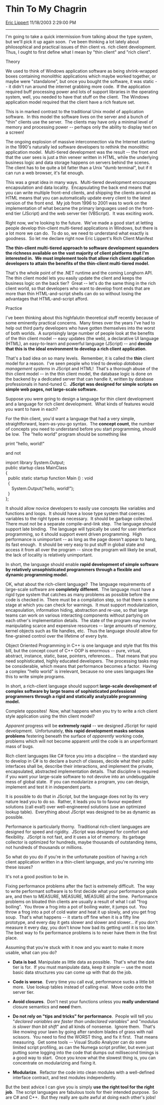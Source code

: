 <div id="page">

# Thin To My Chagrin

[Eric Lippert](https://social.msdn.microsoft.com/profile/Eric%20Lippert) 11/18/2003 2:29:00 PM

-----

<div id="content">

<span> </span>

<div>

<span>I'm going to take a quick intermission from talking about the type system, but we'll pick it up again soon.  I've been thinking a lot lately about philosophical and practical issues of thin client vs. rich client development.  Thus, I ought to first define what I mean by "thin client" and "rich client".  </span>

<span>Theory </span>

<span></span>

<span>We used to think of Windows application software as being shrink-wrapped boxes containing monolithic applications which maybe worked together, or maybe were "standalone", but once you bought the software, it was static -- it didn't run around the internet grabbing more code.  If the application required buff processing power and lots of support libraries in the operating system, well, you needed to have that stuff on the client.  The Windows application model required that the client have a rich feature set. </span>

<span></span>

<span>This is in marked contrast to the traditional Unix model of application software.  In this model the software lives on the server and a bunch of "thin" clients use the server.  The clients may have only a minimal level of memory and processing power -- perhaps only the ability to display text on a screen\! </span>

<span></span>

<span>The ongoing explosion of massive interconnection via the Internet starting in the 1990's naturally led software developers to rethink the monolithic application model.  Multi-tiered development was the result -- the front end that the user sees is just a thin veneer written in HTML, while the underlying business logic and data storage happens on servers behind the scenes.  The client has to be quite a bit fatter than a Unix "dumb terminal", but if it can run a web browser, it's fat enough.  </span>

<span></span>

<span>This was a great idea in many ways.  Multi-tiered development encourages encapsulation and data locality.  Encapsulating the back end means that you can write multiple front-end clients, and shipping the clients around as HTML means that you can automatically update every client to the latest version of the front end.  My job from 1996 to 2001 was to work on the implementation of what became the primary languages used on the front-end tier (JScript) and the web server tier (VBScript).  It was exciting work. </span>

<span></span>

<span>Right now, we're looking to the future.  We've made a good start at letting people develop thin-client multi-tiered applications in Windows, but there is a lot more we can do.  To do so, we need to understand what exactly is goodness.  So let me declare right now Eric Lippert's Rich Client Manifest </span>

<span></span>

**<span>The thin-client multi-tiered approach to software development squanders the richness available on the vast majority of client platforms that I'm interested in.  We must implement tools that allow rich client application developers to attain the benefits of the thin-client multi-tiered model. </span>**

<span></span>

<span>That's the whole point of the .NET runtime and the coming Longhorn API.  The thin client model lets you easily update the client and keeps the business logic on the back tier?  Great -- let's do the same thing in the rich client world, so that developers who want to develop front ends that are more than thin HTML-and-script shells can do so without losing the advantages that HTML-and-script afford.  </span>

<span> </span>

<div>

<span></span>

</div>

<span></span>

<span><span>Practice</span></span>

<span>I've been thinking about this highfalutin theoretical stuff recently because of some eminently practical concerns.  Many times over the years I've had to help out third party developers who have gotten themselves into the worst of both worlds.  A surprisingly large number of people look at the benefits of the thin client model -- easy updates (the web), a declarative UI language (HTML), an easy-to-learn and powerful language (JScript) -- and **<span>decide that this is the ideal environment to develop a rich client application</span>**. </span>

<span></span>

<span>That's a bad idea on so many levels.  Remember, it is called the **<span>thin</span>** client model for a reason.  I've seen people who tried to develop *<span>database management systems</span>* in JScript and HTML\!  That's a thorough abuse of the thin client model -- in the thin client model, the database logic is done on the backend by a dedicated server that can handle it, written by database professionals in hand-tuned C.  **<span>JScript was designed for simple scripts on simple web pages, not large-scale software. </span>**</span>

<span></span>

<span>Suppose you were going to design a language for thin client development and a language for rich client development.  What kinds of features would you want to have in each? </span>

<span></span>

<span>For the thin client, you'd want a language that had a very simple, straightforward, learn-as-you-go syntax.  The **<span>concept count</span>**, the number of concepts you need to understand before you start programming, should be low.  The "hello world" program should be something like </span>

<span></span>

<span>print "hello, world\!" </span>

<span></span>

<span>and not </span>

<span></span>

<span>import library System.Output;  
</span><span>public startup class MainClass  
</span><span>{   
</span><span>  public static startup function Main () : void   
</span><span>  {   
</span><span>     System.Output("hello, world\!");   
</span><span>  }  
</span><span>}; </span>

<span></span>

<span>It should allow novice developers to easily use concepts like variables and functions and loops.  It should have a loose type system that coerces variables to the right types as necessary.  It should be garbage collected.  There must not be a separate compile-and-link step.  The language should support late binding.  The language will typically be used for user interface programming, so it should support event driven programming.  High performance is unimportant -- as long as the page doesn't appear to hang, its fast enough.  It should be very easy to put stuff in global state and access it from all over the program -- since the program will likely be small, the lack of locality is relatively unimportant.  </span>

<span></span>

<span>In short, the language should enable **<span>rapid development of simple software by relatively unsophisticated programmers through a flexible and dynamic programming model.</span>**  </span>

<span></span>

<span>OK, what about the rich-client language?  The language requirements of large-scale software are **<span>completely different</span>**.  The language must have a rigid type system that catches as many problems as possible before the code is checked in.  There must be a compilation step, so that there is some stage at which you can check for warnings.  It must support modularization, encapsulation, information hiding, abstraction and re-use, so that large teams can work on various interacting components without partying on each other's implementation details.  The state of the program may involve manipulating scarce and expensive resources -- large amounts of memory, kernel objects such as file handles, etc.  Thus the language should allow for fine-grained control over the lifetime of every byte. </span>

<span></span>

<span>Object Oriented Programming in C++ is one language and style that fits this bill, but the concept count of C++ OOP is enormous -- pure, virtual, abstract, instance, static, base, pointers, references...  That means that you need sophisticated, highly educated developers.  The processing tasks may be considerable, which means that performance becomes a factor.  Having a complex "hello world" is irrelevant, because no one uses languages like this to write simple programs. </span>

<span></span>

<span>In short, a rich-client language should support **<span>large-scale development of complex software by large teams of sophisticated professional programmers through a rigid and statically analyzable programming model. </span>**</span>

<span></span>

<span>Complete opposites\!  Now, what happens when you try to write a rich client style application using the thin client model?  </span>

<span></span>

*<span>Apparent</span>*<span> progress will be **<span>extremely rapid</span>** -- we designed JScript for rapid development.  Unfortunately, **<span>this</span>** **<span>rapid development masks serious problems</span>** festering beneath the surface of *<span>apparently</span>* working code, problems which will not become apparent until the code is an unperformant mass of bugs.  </span>

<span></span>

<span>Rich client languages like C\# force you into a discipline -- the standard way to develop in C\# is to declare a bunch of classes, decide what their public interfaces shall be, describe their interactions, and implement the private, encapsulated, abstracted implementation details.  That discipline is required if you want your large-scale software to not devolve into an undebuggable mess of global state.  If you can modularize a program, you can design, implement and test it in independent parts. </span>

<span></span>

<span>It is possible to do that in JScript, but the language does not by its very nature lead you to do so.  Rather, it leads you to to favour expedient solutions (call </span><span>eval</span><span>\!) over well-engineered solutions (use an optimized lookup table).  Everything about JScript was designed to be as dynamic as possible. </span>

<span></span>

<span>Performance is particularly thorny.  Traditional rich-client languages are designed for speed and rigidity.  JScript was designed for comfort and flexibility.  JScript is not fast, and it uses a lot of memory.  Its garbage collector is optimized for hundreds, maybe thousands of outstanding items, not hundreds of thousands or millions. </span>

<span></span>

<span>So what do you do if you're in the unfortunate position of having a rich client application written in a thin-client language, and you're running into these issues? </span>

<span></span>

<span>It's not a good position to be in. </span>

<span></span>

<span>Fixing performance problems after the fact is extremely difficult.  The way to write performant software is to first decide what your performance goals are, and then to MEASURE, MEASURE, MEASURE all the time.  Performance problems on bloated thin clients are usually a result of what I call "frog boiling".  You throw a frog into a pot of boiling water, it jumps out.  You throw a frog into a pot of cold water and heat it up slowly, and you get frog soup.  That's what happens -- it starts off fine when it is a fifty line prototype, and every day it gets slower and slower and slower... if you don't measure it every day, you don't know how bad its getting until it is too late.  The best way to fix performance problems is to never have them in the first place. </span>

<span></span>

<span>Assuming that you're stuck with it now and you want to make it more usable, what can you do? </span>

<span></span>

  - **<span>Data is bad</span>**<span>. Manipulate as little data as possible.  That's what the data tier is for.  If you must manipulate data, keep it simple -- use the most basic data structures you can come up with that do the job. </span>

<span></span>

  - **<span>Code is worse</span>**<span>.  Every time you call </span><span>eval</span><span>, performance sucks a little bit more.  Use lookup tables instead of calling </span><span>eval</span><span>.  Move code onto the server tier.  </span>

<span></span>

  - **<span>Avoid closures</span>**<span>.  Don't nest your functions unless you **<span>really understand</span>** closure semantics and **<span>need</span>** them. </span>

<span></span>

  - **<span>Do not rely on "tips and tricks" for performance</span>**<span>.  People will tell you "*<span>declared variables are faster than undeclared variables</span>*" and "*<span>modulus is slower than bit shift</span>*" and all kinds of nonsense.  Ignore them.  That's like mowing your lawn by going after random blades of grass with nail scissors.  You need to find the WORST thing, and fix it first.  That means measuring.  Get some tools -- Visual Studio Analyzer can do some limited script profiling, as can the Numega script profiler, but even just putting some logging into the code that dumps out millisecond timings is a good way to start.  Once you know what the slowest thing is, you can concentrate on modularizing and fixing it. </span>

<span></span>

  - **<span>Modularize</span>**<span>.  Refactor the code into clean modules with a well-defined interface contract, and test modules independently.  </span>

<span></span>

<span>But the best advice I can give you is simply **<span>use the right tool for the right job</span>**.  The script languages are fabulous tools for their intended purpose.  So are C\# and C++.  But they really are quite awful at doing each other's jobs\! </span>

</div>

</div>

</div>

